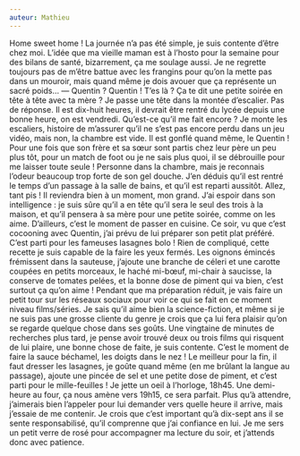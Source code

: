 ```yaml
---
auteur: Mathieu
---
```


Home sweet home ! La journée n’a pas été simple, je suis contente d’être chez moi. L’idée que ma vieille maman est à l’hosto pour la semaine pour des bilans de santé, bizarrement, ça me soulage aussi. Je ne regrette toujours pas de m’être battue avec les frangins pour qu’on la mette pas dans un mouroir, mais quand même je dois avouer que ça représente un sacré poids…
— Quentin ? Quentin ! T’es là ? Ça te dit une petite soirée en tête à tête avec ta mère ?
Je passe une tête dans la montée d’escalier. Pas de réponse. Il est dix-huit heures, il devrait être rentré du lycée depuis une bonne heure, on est vendredi. Qu’est-ce qu’il me fait encore ? Je monte les escaliers, histoire de m’assurer qu’il ne s’est pas encore perdu dans un jeu vidéo, mais non, la chambre est vide.
Il est gonflé quand même, le Quentin ! Pour une fois que son frère et sa sœur sont partis chez leur père un peu plus tôt, pour un match de foot ou je ne sais plus quoi, il se débrouille pour me laisser toute seule ! Personne dans la chambre, mais je reconnais l’odeur beaucoup trop forte de son gel douche. J’en déduis qu’il est rentré le temps d’un passage à la salle de bains, et qu’il est reparti aussitôt.
Allez, tant pis ! Il reviendra bien à un moment, mon grand. J’ai espoir dans son intelligence : je suis sûre qu’il a en tête qu’il sera le seul des trois à la maison, et qu’il pensera à sa mère pour une petite soirée, comme on les aime.
D’ailleurs, c’est le moment de passer en cuisine. Ce soir, vu que c’est cocooning avec Quentin, j’ai prévu de lui préparer son petit plat préféré. C’est parti pour les fameuses lasagnes bolo ! Rien de compliqué, cette recette je suis capable de la faire les yeux fermés. Les oignons émincés frémissent dans la sauteuse, j’ajoute une branche de céleri et une carotte coupées en petits morceaux, le haché mi-bœuf, mi-chair à saucisse, la conserve de tomates pelées, et la bonne dose de piment qui va bien, c’est surtout ça qu’on aime !
Pendant que ma préparation réduit, je vais faire un petit tour sur les réseaux sociaux pour voir ce qui se fait en ce moment niveau films/séries. Je sais qu’il aime bien la science-fiction, et même si je ne suis pas une grosse cliente du genre je crois que ça lui fera plaisir qu’on se regarde quelque chose dans ses goûts.
Une vingtaine de minutes de recherches plus tard, je pense avoir trouvé deux ou trois films qui risquent de lui plaire, une bonne chose de faite, je suis contente. C’est le moment de faire la sauce béchamel, les doigts dans le nez ! Le meilleur pour la fin, il faut dresser les lasagnes, je goûte quand même (en me brûlant la langue au passage), ajoute une pincée de sel et une petite dose de piment, et c’est parti pour le mille-feuilles !
Je jette un oeil à l’horloge, 18h45. Une demi-heure au four, ça nous amène vers 19h15, ce sera parfait. Plus qu’à attendre, j’aimerais bien l’appeler pour lui demander vers quelle heure il arrive, mais j’essaie de me contenir. Je crois que c’est important qu’à dix-sept ans il se sente responsabilisé, qu’il comprenne que j’ai confiance en lui.
Je me sers un petit verre de rosé pour accompagner ma lecture du soir, et j’attends donc avec patience.
